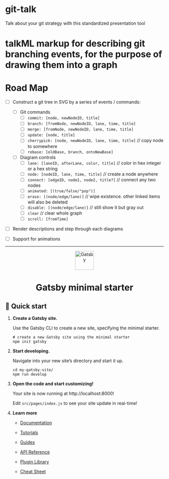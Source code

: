 # git-talk

Talk about your git strategy with this standardized presentation tool



# talkML markup for describing git branching events, for the purpose of drawing them into a graph

# Road Map

- [ ] Construct a git tree in SVG by a series of events / commands:
  - [ ] Git commands
    - [ ] `commit: [node, newNodeID, title]`
    - [ ] `branch: [fromNode, newNodeID, lane, time, title]`
    - [ ] `merge: [fromNode, newNodeID, lane, time, title]`
    - [ ] `update: [node, title]`
    - [ ] `cherrypick: [node, newNodeID, lane, time, title]` // copy node to somewhere
    - [ ] `rebase: [oldBase, branch, ontoNewBase]`
  - [ ] Diagram controls
    - [ ] `lane: [laneID, afterLane, color, title]` // color in hex integer or a hex string
    - [ ] `node: [nodeID, lane, time, title]` // create a node anywhere
    - [ ] `connect: [edgeID, node1, node2, title?]` // connect any two nodes
    - [ ] `animated: [(true/false/"pop")]`
    - [ ] `erase: [(node/edge/lane)]` // wipe existence. other linked items will also be deleted
    - [ ] `disable: [(node/edge/lane)]` // still show it but gray out
    - [ ] `clear` // clear whole graph
    - [ ] `scroll: [fromTime]`
- [ ] Render descriptions and step through each diagrams
- [ ] Support for animations









<hr />



<p align="center">
  <a href="https://www.gatsbyjs.com/?utm_source=starter&utm_medium=readme&utm_campaign=minimal-starter">
    <img alt="Gatsby" src="https://www.gatsbyjs.com/Gatsby-Monogram.svg" width="60" />
  </a>
</p>
<h1 align="center">
  Gatsby minimal starter
</h1>

## 🚀 Quick start

1.  **Create a Gatsby site.**

    Use the Gatsby CLI to create a new site, specifying the minimal starter.

    ```shell
    # create a new Gatsby site using the minimal starter
    npm init gatsby
    ```

2.  **Start developing.**

    Navigate into your new site’s directory and start it up.

    ```shell
    cd my-gatsby-site/
    npm run develop
    ```

3.  **Open the code and start customizing!**

    Your site is now running at http://localhost:8000!

    Edit `src/pages/index.js` to see your site update in real-time!

4.  **Learn more**

    - [Documentation](https://www.gatsbyjs.com/docs/?utm_source=starter&utm_medium=readme&utm_campaign=minimal-starter)

    - [Tutorials](https://www.gatsbyjs.com/tutorial/?utm_source=starter&utm_medium=readme&utm_campaign=minimal-starter)

    - [Guides](https://www.gatsbyjs.com/tutorial/?utm_source=starter&utm_medium=readme&utm_campaign=minimal-starter)

    - [API Reference](https://www.gatsbyjs.com/docs/api-reference/?utm_source=starter&utm_medium=readme&utm_campaign=minimal-starter)

    - [Plugin Library](https://www.gatsbyjs.com/plugins?utm_source=starter&utm_medium=readme&utm_campaign=minimal-starter)

    - [Cheat Sheet](https://www.gatsbyjs.com/docs/cheat-sheet/?utm_source=starter&utm_medium=readme&utm_campaign=minimal-starter)
